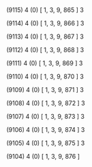 (9115) 4 (0) [ 1, 3, 9, 865 ] 3 


(9114) 4 (0) [ 1, 3, 9, 866 ] 3 


(9113) 4 (0) [ 1, 3, 9, 867 ] 3 


(9112) 4 (0) [ 1, 3, 9, 868 ] 3 


(9111) 4 (0) [ 1, 3, 9, 869 ] 3 


(9110) 4 (0) [ 1, 3, 9, 870 ] 3 


(9109) 4 (0) [ 1, 3, 9, 871 ] 3 


(9108) 4 (0) [ 1, 3, 9, 872 ] 3 


(9107) 4 (0) [ 1, 3, 9, 873 ] 3 


(9106) 4 (0) [ 1, 3, 9, 874 ] 3 


(9105) 4 (0) [ 1, 3, 9, 875 ] 3 


(9104) 4 (0) [ 1, 3, 9, 876 ]  

